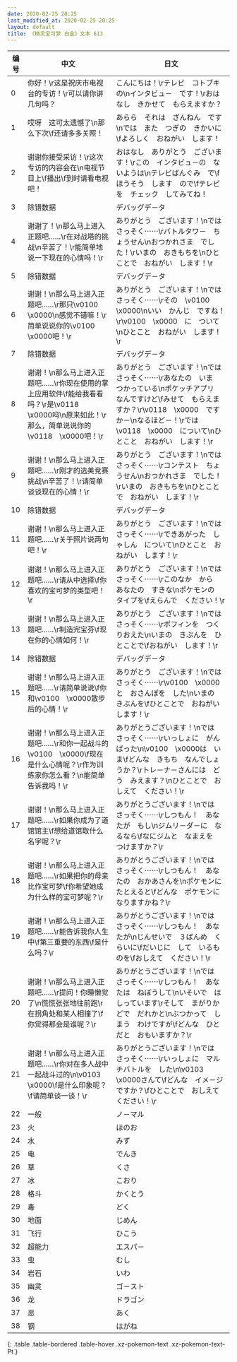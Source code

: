 ```yaml
---
date: 2020-02-25 20:25
last_modified_at: 2020-02-25 20:25
layout: default
title: 《精灵宝可梦 白金》文本 613
---
```

| 编号 | 中文 | 日文 |
| ---- | ---- | ---- |
| 0 | 你好！\r这是祝庆市电视台的专访！\r可以请你讲几句吗？ | こんにちは！\rテレビ　コトブキ　の\nインタビュ－　です！\rおはなし　きかせて　もらえますか？ |
| 1 | 哎呀　这可太遗憾了\n那么下次\f还请多多关照！ | あらら　それは　ざんねん　です\nでは　また　つぎの　きかいに\fよろしく　おねがい　します！ |
| 2 | 谢谢你接受采访！\r这次专访的内容会在\n电视节目上\f播出\f到时请看电视吧！ | おはなし　ありがとう　ございます！\rこの　インタビュ－の　ないようは\nテレビばんぐみ　で\fほうそう　します　ので\fテレビを　チェック　してみてね！ |
| 3 | 除错数据 | デバッグデ－タ |
| 4 | 谢谢了！\n那么马上进入正题吧……\r在对战塔的挑战\n辛苦了！\r能简单地说一下现在的心情吗！\r | ありがとう　ございます！\nでは　さっそく⋯⋯\rバトルタワ－　ちょうせん\nおつかれさま　でした！\rいまの　おきもちを\nひとことで　おねがい　します！\r |
| 5 | 除错数据 | デバッグデ－タ |
| 6 | 谢谢！\n那么马上进入正题吧……\r那只\v0100　\x0000\n感觉不错嘛！\r简单说说你的\v0100　\x0000吧！\r | ありがとう　ございます！\nでは　さっそく⋯⋯\rその　\v0100　\x0000\nいい　かんじ　ですね！\r\v0100　\x0000　に　ついて\nひとこと　おねがい　します！\r |
| 7 | 除错数据 | デバッグデ－タ |
| 8 | 谢谢！\n那么马上进入正题吧……\r你现在使用的掌上应用软件\f能给我看看吗？\r是\v0118　\x0000吗\n原来如此！\r那么，简单说说你的\v0118　\x0000吧！\r | ありがとう　ございます！\nでは　さっそく⋯⋯\rあなたの　いま　つかっている\nポケッチアプリ　なんですけど\fみせて　もらえますか？\r\v0118　\x0000　ですか－\nなるほど－！\rでは　\v0118　\x0000　について\nひとこと　おねがい　します！\r |
| 9 | 谢谢！\n那么马上进入正题吧……\r刚才的选美竞赛挑战\n辛苦了！\r请简单谈谈现在的心情！\r | ありがとう　ございます！\nでは　さっそく⋯⋯\rコンテスト　ちょうせん\nおつかれさま　でした！\rいまの　おきもちを\nひとことで　おねがい　します！\r |
| 10 | 除错数据 | デバッグデ－タ |
| 11 | 谢谢！\n那么马上进入正题吧……\r关于照片说两句吧！\r | ありがとう　ございます！\nでは　さっそく⋯⋯\rできあがった　しゃしん　について\nひとこと　おねがい　します！\r |
| 12 | 谢谢！\n那么马上进入正题吧……\r请从中选择\f你喜欢的宝可梦的类型吧！\r | ありがとう　ございます！\nでは　さっそく⋯⋯\rこのなか　から　あなたの　すきな\nポケモンの　タイプを\fえらんで　ください！\r |
| 13 | 谢谢！\n那么马上进入正题吧……\r制造完宝芬\f现在你的心情如何！\r | ありがとう　ございます！\nでは　さっそく⋯⋯\rポフィンを　つくりおえた\nいまの　きぶんを　ひとことで\fおねがい　します！\r |
| 14 | 除错数据 | デバッグデ－タ |
| 15 | 谢谢！\n那么马上进入正题吧……\r请简单说说\f你和\v0100　\x0000散步后的心情！\r | ありがとう　ございます！\nでは　さっそく⋯⋯\r\v0100　\x0000と　おさんぽを　した\nいまの　きぶんを\fひとことで　おねがい　します！\r |
| 16 | 谢谢！\n那么马上进入正题吧……\r和你一起战斗的\v0100　\x0000\f现在是什么心情呢？\r作为训练家你怎么看？\n能简单告诉我吗！\r | ありがとうございます！\nでは　さっそく⋯⋯\rいっしょに　がんばった\n\v0100　\x0000は　いま\fどんな　きもち　なんでしょうか？\rトレ－ナ－さんには　どう　みえます？\nひとことで　おしえて　ください！\r |
| 17 | 谢谢！\n那么马上进入正题吧……\r如果你成为了道馆馆主\f想给道馆取什么名字呢？\r | ありがとうございます！\nでは　さっそく⋯⋯\rしつもん！　あなたが　もし\nジムリ－ダ－に　なるなら\fなにジムと　なまえを　つけますか？\r |
| 18 | 谢谢！\n那么马上进入正题吧……\r如果把你的母亲比作宝可梦\f你希望她成为什么样的宝可梦呢？\r | ありがとうございます！\nでは　さっそく⋯⋯\rしつもん！　あなたの　おかあさんを\nポケモンに　たとえると\fどんな　ポケモンに　なりますかね？\r |
| 19 | 谢谢！\n那么马上进入正题吧……\r能告诉我你人生中\f第三重要的东西\f是什么吗？\r | ありがとうございます！\nでは　さっそく⋯⋯\rしつもん！　あなたが\nじんせいで　３ばんめ　くらいに\fだいじに　して　いるものを\fおしえて　ください！\r |
| 20 | 谢谢！\n那么马上进入正题吧……\r提问！你睡懒觉了\n慌慌张张地往前跑\r在拐角处和某人相撞了\f你觉得那会是谁呢？\r | ありがとうございます！\nでは　さっそく⋯⋯\rしつもん！　あなたは　ねぼうして\nいそいで　はしっています\rそして　まがりかどで　だれかと\nぶつかって　しまう　わけですが\fどんな　ひとだと　おもいますか？\r |
| 21 | 谢谢！\n那么马上进入正题吧……\r你对在多人战中一起战斗过的\n\v0103　\x0000\f是什么印象呢？\f请简单谈一谈！\r | ありがとうございます！\nでは　さっそく⋯⋯\rいっしょに　マルチバトルを　した\n\v0103　\x0000さんて\fどんな　イメ－ジ　ですか？\fひとことで　おしえて　ください！\r |
| 22 | 一般 | ノ－マル |
| 23 | 火 | ほのお |
| 24 | 水 | みず |
| 25 | 电 | でんき |
| 26 | 草 | くさ |
| 27 | 冰 | こおり |
| 28 | 格斗 | かくとう |
| 29 | 毒 | どく |
| 30 | 地面 | じめん |
| 31 | 飞行 | ひこう |
| 32 | 超能力 | エスパ－ |
| 33 | 虫 | むし |
| 34 | 岩石 | いわ |
| 35 | 幽灵 | ゴ－スト |
| 36 | 龙 | ドラゴン |
| 37 | 恶 | あく |
| 38 | 钢 | はがね |
{: .table .table-bordered .table-hover .xz-pokemon-text .xz-pokemon-text-Pt }